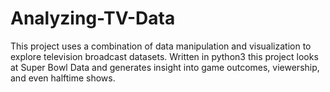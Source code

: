 # Analyzing-TV-Data

This project uses a combination of data manipulation and visualization to explore television broadcast datasets.
Written in python3 this project looks at Super Bowl Data and generates insight into game outcomes, viewership, and even halftime shows. 
